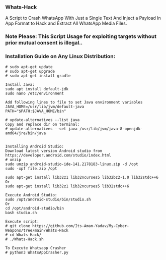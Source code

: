 ### Whats-Hack
A Script to Crash WhatsApp With Just a Single Text And Inject a Payload In App Format to Hack and Extract All WhatsApp Media Files.

### Note Please: This Script Usage for exploiting targets without prior mutual consent is illegal.. 

### Installation Guide on Any Linux Distribution:
```
# sudo apt-get update
# sudo apt-get upgrade
# sudo apt-get install gradle

Install Java:
sudo apt install default-jdk
sudo nano /etc/environment

Add following lines to file to set Java environment variables
JAVA_HOME=/usr/lib/jvm/default-java
PATH="$PATH:$JAVA_HOME/bin"

# update-alternatives --list java
Copy and replace dir on terminal:
# update-alternatives --set java /usr/lib/jvm/java-8-openjdk-amd64/jre/bin/java


Installing Android Studio:
Download latest version Android studio from
https://developer.android.com/studio/index.html
# unzip 
sudo unzip android-studio-ide-141.2178183-linux.zip -d /opt
sudo -xpf file.zip /opt

sudo apt-get install lib32z1 lib32ncurses5 lib32bz2-1.0 lib32stdc++6
Or
sudo apt-get install lib32z1 lib32ncurses5 lib32stdc++6

Execute Android Studio:
sudo /opt/android-studio/bin/studio.sh
Or
cd /opt/android-studio/bin
bash studio.sh

Execute script:
# git clone https://github.com/Its-Aman-Yadav/My-Cyber-Weapons/tree/main/Whats-Hack
# cd Whats-Hack/
# ./Whats-Hack.sh

To Execute Whatsapp Crasher
# python3 WhatsAppCrasher.py









